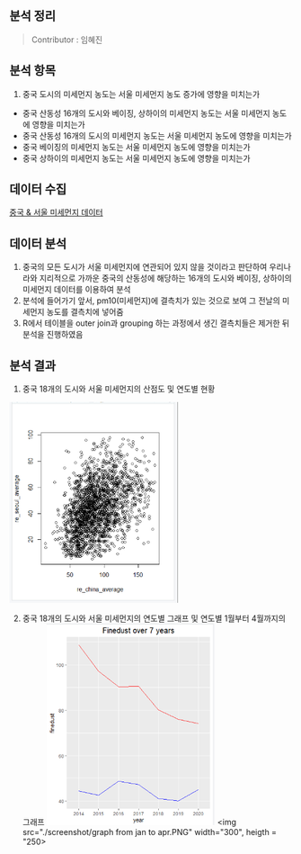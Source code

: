 분석 정리
------------------
> Contributor : 임혜진

분석 항목
-------------------
1. 중국 도시의 미세먼지 농도는 서울 미세먼지 농도 증가에 영향을 미치는가
  * 중국 산동성 16개의 도시와 베이징, 상하이의 미세먼지 농도는 서울 미세먼지 농도에 영향을 미치는가
  * 중국 산동성 16개의 도시의 미세먼지 농도는 서울 미세먼지 농도에 영향을 미치는가
  * 중국 베이징의 미세먼지 농도는 서울 미세먼지 농도에 영향을 미치는가
  * 중국 상하이의 미세먼지 농도는 서울 미세먼지 농도에 영향을 미치는가

데이터 수집
--------------------
[중국 & 서울 미세먼지 데이터](https://aqicn.org/data-platform/register/kr/)

데이터 분석
--------------------
1. 중국의 모든 도시가 서울 미세먼지에 연관되어 있지 않을 것이라고 판단하여 우리나라와 지리적으로 가까운 중국의 산동성에 해당하는 16개의 도시와 베이징, 상하이의 미세먼지 데이터를 이용하여 분석
2. 분석에 들어가기 앞서, pm10(미세먼지)에 결측치가 있는 것으로 보여 그 전날의 미세먼지 농도를 결측치에 넣어줌
3. R에서 테이블을 outer join과 grouping 하는 과정에서 생긴 결측치들은 제거한 뒤 분석을 진행하였음

분석 결과
---------------------
1. 중국 18개의 도시와 서울 미세먼지의 산점도 및 연도별 현황

<img src="./screenshot/correlation graph between china and korea.png" width="300"> 

2. 중국 18개의 도시와 서울 미세먼지의 연도별 그래프 및 연도별 1월부터 4월까지의 그래프
<img src="./screenshot/graph over 7 years.PNG" width="300"> <img src="./screenshot/graph from jan to apr.PNG" width="300", heigth = "250>

